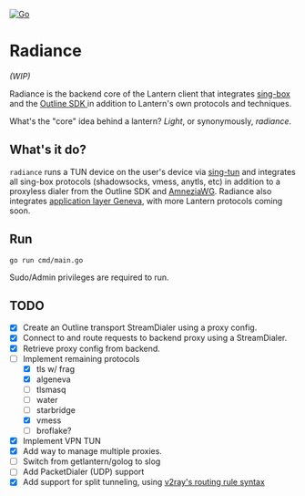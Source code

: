 [![Go](https://github.com/getlantern/radiance/actions/workflows/go.yml/badge.svg)](https://github.com/getlantern/radiance/actions/workflows/go.yml)

# Radiance
_(WIP)_

Radiance is the backend core of the Lantern client that integrates [sing-box](https://github.com/SagerNet/sing-box/) and the [Outline SDK ](https://github.com/Jigsaw-Code/outline-sdk)in addition to Lantern's own protocols and techniques.

What's the "core" idea behind a lantern? _Light_, or synonymously, _radiance_.

## What's it do?
`radiance` runs a TUN device on the user's device via [sing-tun](https://github.com/SagerNet/sing-tun/) and integrates all sing-box protocols (shadowsocks, vmess, anytls, etc) in addition to a proxyless dialer from the Outline SDK and [AmneziaWG](https://docs.amnezia.org/documentation/amnezia-wg/). Radiance also integrates [application layer Geneva](https://www.youtube.com/watch?v=b9F696-oax0), with more Lantern protocols coming soon.


## Run

```
go run cmd/main.go 
```
Sudo/Admin privileges are required to run.

## TODO
- [x] Create an Outline transport StreamDialer using a proxy config.
- [x] Connect to and route requests to backend proxy using a StreamDialer.
- [x] Retrieve proxy config from backend.
- [ ] Implement remaining protocols
  - [x] tls w/ frag
  - [x] algeneva
  - [ ] tlsmasq
  - [ ] water
  - [ ] starbridge
  - [x] vmess
  - [ ] broflake?
- [x] Implement VPN TUN 
- [x] Add way to manage multiple proxies.
- [ ] Switch from getlantern/golog to slog
- [ ] Add PacketDialer (UDP) support
- [x] Add support for split tunneling, using [v2ray's routing rule syntax](https://www.v2ray.com/en/configuration/routing.html)
